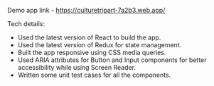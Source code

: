 Demo app link - https://culturetripart-7a2b3.web.app/

Tech details:

- Used the latest version of React to build the app.
- Used the latest version of Redux for state management.
- Built the app responsive using CSS media queries.
- Used ARIA attributes for Button and Input components for better accessibility while using Screen Reader.
- Written some unit test cases for all the components.
